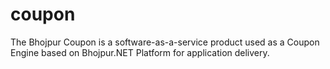 # coupon
The Bhojpur Coupon is a software-as-a-service product used as a Coupon Engine based on Bhojpur.NET Platform for application delivery.
